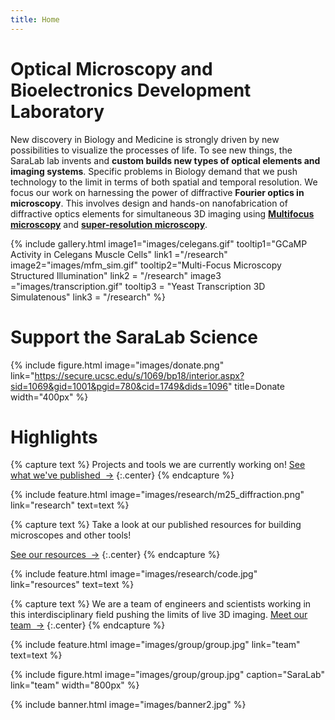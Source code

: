 ```yaml
---
title: Home
---
```

<!-- section dark -->
# Optical Microscopy and Bioelectronics Development Laboratory

New discovery in Biology and Medicine is strongly driven by new possibilities to visualize the processes of life. To see new things, the SaraLab lab invents and **custom builds new types of optical elements and imaging systems**. Specific problems in Biology demand that we push technology to the limit in terms of both spatial and temporal resolution. We focus our work on harnessing the power of diffractive **Fourier optics in microscopy**. This involves design and hands-on nanofabrication of diffractive optics elements for simultaneous 3D imaging using [**Multifocus microscopy**](https://www.ncbi.nlm.nih.gov/pmc/articles/PMC4161287/) and [**super-resolution microscopy**](https://www.osapublishing.org/DirectPDFAccess/C653C23B-C7CA-4F5F-B35C1D7A25981F71_370746/boe-8-9-4135.pdf?da=1&id=370746&seq=0&mobile=no).

{%
  include gallery.html
  image1="images/celegans.gif"
  tooltip1="GCaMP Activity in Celegans Muscle Cells"
  link1 ="/research"
  image2="images/mfm_sim.gif"
  tooltip2="Multi-Focus Microscopy Structured Illumination"
  link2 = "/research"
  image3 ="images/transcription.gif"
  tooltip3 = "Yeast Transcription 3D Simulatenous"
  link3 = "/research"
 %}
 
<!-- section break -->
# Support the SaraLab Science
{%
  include figure.html
  image="images/donate.png"
  link="https://secure.ucsc.edu/s/1069/bp18/interior.aspx?sid=1069&gid=1001&pgid=780&cid=1749&dids=1096"
  title=Donate
  width="400px"
%}
<!-- section break -->

# Highlights

{% capture text %}
Projects and tools we are currently working on!
[See what we've published &nbsp;→](research)
{:.center}
{% endcapture %}

{%
  include feature.html
  image="images/research/m25_diffraction.png"
  link="research"
  text=text
%}

{% capture text %}
Take a look at our published resources for building microscopes and other tools!

[See our resources &nbsp;→](resources)
{:.center}
{% endcapture %}

{%
  include feature.html
  image="images/research/code.jpg"
  link="resources"
  text=text
%}

{% capture text %}
We are a team of engineers and scientists working in this interdisciplinary field pushing the limits of live 3D imaging. 
[Meet our team &nbsp;→](team)
{:.center}
{% endcapture %}

{%
  include feature.html
  image="images/group/group.jpg"
  link="team"
  text=text
%}

<!-- section break -->

{%
  include figure.html
  image="images/group/group.jpg"
  caption="SaraLab"
  link="team"
  width="800px"
%}

<!-- section full -->

{% include banner.html image="images/banner2.jpg" %}
